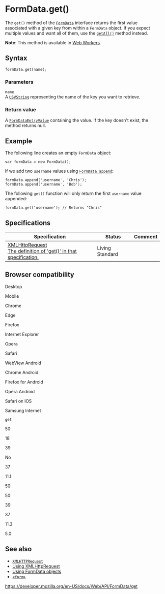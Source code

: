 # FormData.get()

The `get()` method of the [`FormData`](../formdata) interface returns the first value associated with a given key from within a `FormData` object. If you expect multiple values and want all of them, use the [`getAll()`](getall) method instead.

**Note**: This method is available in [Web Workers](../web_workers_api).

## Syntax

    formData.get(name);

### Parameters

`name`  
A [`USVString`](../usvstring) representing the name of the key you want to retrieve.

### Return value

A [`FormDataEntryValue`](../formdataentryvalue) containing the value. If the key doesn't exist, the method returns null.

## Example

The following line creates an empty `FormData` object:

    var formData = new FormData();

If we add two `username` values using [`FormData.append`](append):

    formData.append('username', 'Chris');
    formData.append('username', 'Bob');

The following `get()` function will only return the first `username` value appended:

    formData.get('username'); // Returns "Chris"

## Specifications

<table><thead><tr class="header"><th>Specification</th><th>Status</th><th>Comment</th></tr></thead><tbody><tr class="odd"><td><a href="https://xhr.spec.whatwg.org/#dom-formdata-get">XMLHttpRequest<br />
<span class="small">The definition of 'get()' in that specification.</span></a></td><td><span class="spec-living">Living Standard</span></td><td></td></tr></tbody></table>

## Browser compatibility

Desktop

Mobile

Chrome

Edge

Firefox

Internet Explorer

Opera

Safari

WebView Android

Chrome Android

Firefox for Android

Opera Android

Safari on IOS

Samsung Internet

`get`

50

18

39

No

37

11.1

50

50

39

37

11.3

5.0

## See also

- [`XMLHTTPRequest`](../xmlhttprequest)
- [Using XMLHttpRequest](../xmlhttprequest/using_xmlhttprequest)
- [Using FormData objects](using_formdata_objects)
- [`<form>`](https://developer.mozilla.org/en-US/docs/Web/HTML/Element/form)

<a href="https://developer.mozilla.org/en-US/docs/Web/API/FormData/get" class="_attribution-link">https://developer.mozilla.org/en-US/docs/Web/API/FormData/get</a>
